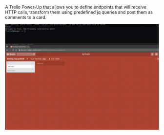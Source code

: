 A Trello Power-Up that allows you to define endpoints that will receive HTTP calls, transform them using predefined jq queries and post them as comments to a card.

[![screencast](/powerup/demo.gif)](/powerup/demo.mp4)
